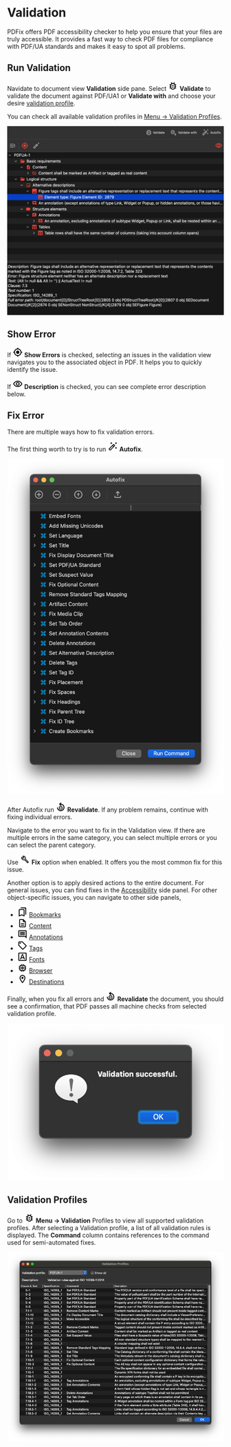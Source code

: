 # Validation

PDFix offers PDF accessibility checker to help you ensure that your files are truly accessible. It provides a fast way to check PDF files for compliance with PDF/UA standards and makes it easy to spot all problems.

## Run Validation

Navidate to document view __Validation__ side pane. Select ![Validate](/images/validation.png) __Validate__ to validate the document against PDF/UA1 or __Validate with__ and choose your desire [validation profile](https://pdfix.net/verapdf-industry-supported-pdf-ua-validation/).

You can check all available validation profiles in [Menu -> Validation Profiles](#validation-profiles).

![Validation results](/images/image-1.png)

## Show Error

If ![](/images/validationshow.png) __Show Errors__ is checked, selecting an issues in the validation view navigates you to the associated object in PDF. It helps you to quickly identify the issue.

If ![](/images/properties.png) __Description__ is checked, you can see complete error description below.

## Fix Error

There are multiple ways how to fix validation errors.

The first thing worth to try is to run ![Autofix](/images/validationautofixhigh.png) __Autofix__.

![Autofix](/images/image-70.png) 

After Autofix run ![Revalidate Icon](/images/revalidate.png) __Revalidate__. If any problem remains, continue with fixing individual errors.

Navigate to the error you want to fix in the Validation view. If there are multiple errors in the same category, you can select multiple errors or you can select the parent category.

Use ![Autofix](/images/validationfix.png) __Fix__ option when enabled. It offers you the most common fix for this issue.

Another option is to apply desired actions to the entire document. For general issues, you can find fixes in the [Accessibility](accessibility.md) side panel. For other object-specific issues, you can navigate to other side panels,

- ![Bookmarks Icon](/images/panebookmark.png) [Bookmarks](bookmarks.md)
- ![Content Icon](/images/panecontent.png) [Content](content.md)
- ![Annotation Icon](/images/paneannotation.png) [Annotations](annotations.md)
- ![Tags Icon](/images/panestructtree.png) [Tags](tags.md)
- ![Fonts Icon](/images/panefonts.png) [Fonts](fonts.md)
- ![Browser Icon](/images/toolbrowser.png) [Browser](browser.md)
- ![Destionations Icon](/images/panelocation.png) [Destinations](destinations.md)

Finally, when you fix all errors and ![Revalidate Icon](/images/revalidate.png) __Revalidate__ the document, you should see a confirmation, that PDF passes all machine checks from selected validation profile.

![Autofix](/images/image-2.png) 

## Validation Profiles

Go to ![Validation Icon](/images/validation.png) __Menu -> Validation__ Profiles to view all supported validation profiles. After selecting a Validation profile, a list of all validation rules is displayed. The __Command__ column contains references to the command used for semi-automated fixes.

![Autofix](/images/image-36.png) 